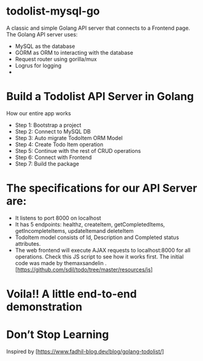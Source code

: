 # todolist-mysql-go
A classic and simple Golang API server that connects to a Frontend page.
The Golang API server uses:

- MySQL as the database
- GORM as ORM to interacting with the database
- Request router using gorilla/mux
- Logrus for logging
- 

# Build a Todolist API Server in Golang
How our entire app works
- Step 1: Bootstrap a project
- Step 2: Connect to MySQL DB
- Step 3: Auto migrate TodoItem ORM Model
- Step 4: Create Todo Item operation
- Step 5: Continue with the rest of CRUD operations
- Step 6: Connect with Frontend
- Step 7: Build the package

# The specifications for our API Server are:

- It listens to port 8000 on localhost
- It has 5 endpoints: healthz, createItem, getCompletedItems, getIncompleteItems, updateItemand deleteItem
- TodoItem model consists of Id, Description and Completed status attributes.
- The web frontend will execute AJAX requests to localhost:8000 for all operations. Check this JS script to see how it works first. The initial code was made by themaxsandelin . [https://github.com/sdil/todo/tree/master/resources/js]
# Voila!! A little end-to-end demonstration
# Don’t Stop Learning

Inspired by [https://www.fadhil-blog.dev/blog/golang-todolist/]
